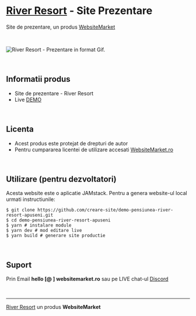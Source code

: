 ﻿# [River Resort](https://websitemarket.ro/creare-site/pensiuni/river-resort-apuseni/) - Site Prezentare

Site de prezentare, un produs [WebsiteMarket](https://websitemarket.ro)

<br />

![River Resort - Prezentare in format Gif.](https://raw.githubusercontent.com/creare-site/static/master/produse/river-resort-apuseni-intro.gif)

<br />

## Informatii produs

- Site de prezentare - River Resort
- Live [DEMO](https://river-resort-apuseni.websitemarket.ro)
 
<br />

## Licenta

- Acest produs este protejat de drepturi de autor
- Pentru cumpararea licentei de utilizare accesati [WebsiteMarket.ro](https://websitemarket.ro)

<br />

## Utilizare (pentru dezvoltatori)

Acesta website este o aplicatie JAMstack. Pentru a genera website-ul local urmati instructiunile:

```
$ git clone https://github.com/creare-site/demo-pensiunea-river-resort-apuseni.git
$ cd demo-pensiunea-river-resort-apuseni
$ yarn # instalare module
$ yarn dev # mod editare live
$ yarn build # generare site productie
```

<br />

## Suport

Prin Email **hello [@ ] websitemarket.ro** sau pe LIVE chat-ul [Discord](https://discord.gg/MFRQmAk)

<br />

---
[River Resort](https://websitemarket.ro/creare-site/pensiuni/vila-giulia-apuseni/) un produs **WebsiteMarket**
